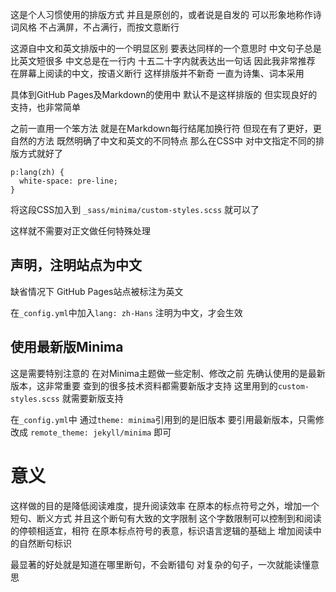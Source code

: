 这是个人习惯使用的排版方式
并且是原创的，或者说是自发的
可以形象地称作诗词风格
不占满屏，不占满行，而按文意断行

这源自中文和英文排版中的一个明显区别
要表达同样的一个意思时
中文句子总是比英文短很多
中文总是在一行内
十五二十字内就表达出一句话
因此我非常推荐
在屏幕上阅读的中文，按语义断行
这样排版并不新奇
一直为诗集、词本采用

具体到GitHub Pages及Markdown的使用中
默认不是这样排版的
但实现良好的支持，也非常简单

之前一直用一个笨方法
就是在Markdown每行结尾加换行符
但现在有了更好，更自然的方法
既然明确了中文和英文的不同特点
那么在CSS中
对中文指定不同的排版方式就好了

```
p:lang(zh) {
  white-space: pre-line;
}
```
将这段CSS加入到
`_sass/minima/custom-styles.scss`
就可以了

这样就不需要对正文做任何特殊处理

## 声明，注明站点为中文
缺省情况下
GitHub Pages站点被标注为英文

在`_config.yml`中加入`lang: zh-Hans`
注明为中文，才会生效

## 使用最新版Minima
这是需要特别注意的
在对Minima主题做一些定制、修改之前
先确认使用的是最新版本，这非常重要
查到的很多技术资料都需要新版才支持
这里用到的`custom-styles.scss`
就需要新版支持

在`_config.yml`中
通过`theme: minima`引用到的是旧版本
要引用最新版本，只需修改成
`remote_theme: jekyll/minima`
即可

# 意义
这样做的目的是降低阅读难度，提升阅读效率
在原本的标点符号之外，增加一个短句、断义方式
并且这个断句有大致的文字限制
这个字数限制可以控制到和阅读的停顿相适宜，相符
在原本标点符号的表意，标识语言逻辑的基础上
增加阅读中的自然断句标识

最显著的好处就是知道在哪里断句，不会断错句
对复杂的句子，一次就能读懂意思


